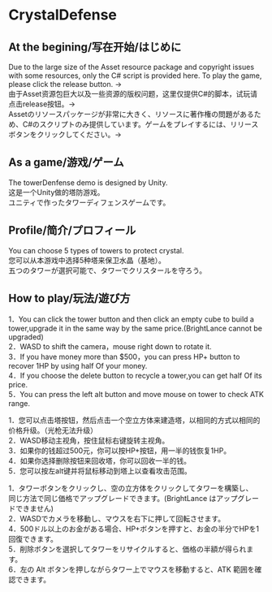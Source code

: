# CrystalDefense
## At the begining/写在开始/はじめに
Due to the large size of the Asset resource package and copyright issues with some resources, only the C# script is provided here. To play the game, please click the release button. →  
由于Asset资源包巨大以及一些资源的版权问题，这里仅提供C#的脚本，试玩请点击release按钮。→  
Assetのリソースパッケージが非常に大きく、リソースに著作権の問題があるため、C#のスクリプトのみ提供しています。ゲームをプレイするには、リリースボタンをクリックしてください。→  

## As a game/游戏/ゲーム
The towerDenfense demo is designed by Unity.  
这是一个Unity做的塔防游戏。  
ユニティで作ったタワーディフェンスゲームです。  

## Profile/简介/プロフィール
You can choose 5 types of towers to protect crystal.  
您可以从本游戏中选择5种塔来保卫水晶（基地）。  
五つのタワーが選択可能で、タワーでクリスタールを守ろう。 

## How to play/玩法/遊び方
1．You can click the tower button and then click an empty cube to build a tower,upgrade it in the same way by the same price.(BrightLance cannot be upgraded)  
2．WASD to shift the camera，mouse right down to rotate it.  
3．If you have money more than $500，you can press HP+ button to recover 1HP by using half Of your money.  
4．If you choose the delete button to recycle a tower,you can get half Of its price.  
5．You can press the left alt button and move mouse on tower to check ATK range.  

1．您可以点击塔按钮，然后点击一个空立方体来建造塔，以相同的方式以相同的价格升级。（光枪无法升级）  
2．WASD移动主视角，按住鼠标右键旋转主视角。  
3．如果你的钱超过500元，你可以按HP+按钮，用一半的钱恢复1HP。  
4．如果你选择删除按钮来回收塔，你可以回收一半的钱。  
5．您可以按左alt键并将鼠标移动到塔上以查看攻击范围。  

1．タワーボタンをクリックし、空の立方体をクリックしてタワーを構築し、  
同じ方法で同じ価格でアップグレードできます。(BrightLance はアップグレードできません)  
2．WASDでカメラを移動し、マウスを右下に押して回転させます。  
4．500ドル以上のお金がある場合、HP+ボタンを押すと、お金の半分でHPを1回復できます。  
5．削除ボタンを選択してタワーをリサイクルすると、価格の半額が得られます。  
6．左の Alt ボタンを押しながらタワー上でマウスを移動すると、ATK 範囲を確認できます。  

